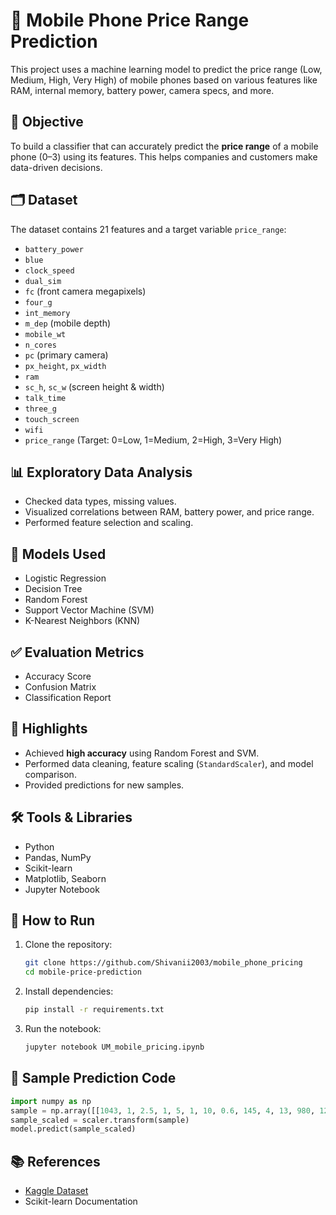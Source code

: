 # 📱 Mobile Phone Price Range Prediction

This project uses a machine learning model to predict the price range (Low, Medium, High, Very High) of mobile phones based on various features like RAM, internal memory, battery power, camera specs, and more.

## 🧠 Objective

To build a classifier that can accurately predict the **price range** of a mobile phone (0–3) using its features. This helps companies and customers make data-driven decisions.

## 🗂️ Dataset

The dataset contains 21 features and a target variable `price_range`:
- `battery_power`
- `blue`
- `clock_speed`
- `dual_sim`
- `fc` (front camera megapixels)
- `four_g`
- `int_memory`
- `m_dep` (mobile depth)
- `mobile_wt`
- `n_cores`
- `pc` (primary camera)
- `px_height`, `px_width`
- `ram`
- `sc_h`, `sc_w` (screen height & width)
- `talk_time`
- `three_g`
- `touch_screen`
- `wifi`
- `price_range` (Target: 0=Low, 1=Medium, 2=High, 3=Very High)

## 📊 Exploratory Data Analysis

- Checked data types, missing values.
- Visualized correlations between RAM, battery power, and price range.
- Performed feature selection and scaling.

## 🧪 Models Used

- Logistic Regression
- Decision Tree
- Random Forest
- Support Vector Machine (SVM)
- K-Nearest Neighbors (KNN)

## ✅ Evaluation Metrics

- Accuracy Score
- Confusion Matrix
- Classification Report

## 📌 Highlights

- Achieved **high accuracy** using Random Forest and SVM.
- Performed data cleaning, feature scaling (`StandardScaler`), and model comparison.
- Provided predictions for new samples.

## 🛠️ Tools & Libraries

- Python
- Pandas, NumPy
- Scikit-learn
- Matplotlib, Seaborn
- Jupyter Notebook

## 🚀 How to Run

1. Clone the repository:
   ```bash
   git clone https://github.com/Shivanii2003/mobile_phone_pricing
   cd mobile-price-prediction
   ```

2. Install dependencies:
   ```bash
   pip install -r requirements.txt
   ```

3. Run the notebook:
   ```bash
   jupyter notebook UM_mobile_pricing.ipynb
   ```

## 📎 Sample Prediction Code

```python
import numpy as np
sample = np.array([[1043, 1, 2.5, 1, 5, 1, 10, 0.6, 145, 4, 13, 980, 1240, 2549, 16, 8, 15, 1, 1, 1]])
sample_scaled = scaler.transform(sample)
model.predict(sample_scaled)
```

## 📚 References

- [Kaggle Dataset](https://www.kaggle.com/iabhishekofficial/mobile-price-classification)
- Scikit-learn Documentation
